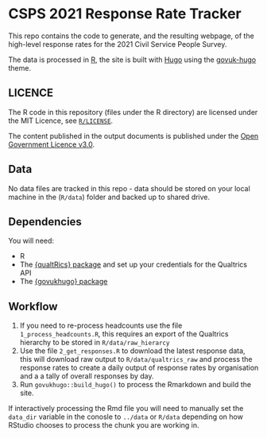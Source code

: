 
# CSPS 2021 Response Rate Tracker

This repo contains the code to generate, and the resulting webpage, of the high-level response rates for the 2021 Civil Service People Survey.

The data is processed in [R](https://www.r-project.org/), the site is built with [Hugo](https://gohugo.io/) using the [govuk-hugo](https://github.com/co-analysis/govuk-hugo) theme.

## LICENCE

The R code in this repository (files under the R directory) are licensed under the MIT Licence, see [`R/LICENSE`](R/LICENSE.md).

The content published in the output documents is published under the [Open Government Licence v3.0](https://www.nationalarchives.gov.uk/doc/open-government-licence/version/3/).

## Data

No data files are tracked in this repo - data should be stored on your local machine in the (`R/data`) folder and backed up to shared drive.

## Dependencies
You will need:

- R
- The [{qualtRics} package](https://docs.ropensci.org/qualtRics/) and set up your credentials for the Qualtrics API
- The [{govukhugo} package](https://github.com/co-analysis/govuk-hugo-r)

## Workflow

1. If you need to re-process headcounts use the file `1_process_headcounts.R`, this requires an export of the Qualtrics hierarchy to be stored in `R/data/raw_hierarcy`
2. Use the file `2_get_responses.R` to download the latest response data, this will download raw output to `R/data/qualtrics_raw` and process the response rates to create a daily output of response rates by organisation and a a tally of overall responses by day.
3. Run `govukhugo::build_hugo()` to process the Rmarkdown and build the site.

If interactively processing the Rmd file you will need to manually set the `data_dir` variable in the conosle to `../data` or `R/data` depending on how RStudio chooses to process the chunk you are working in.
